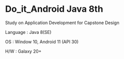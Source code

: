 # Do_it_Android Java 8th

Study on Application Development for Capstone Design 

Language : Java 8(SE)

OS : Window 10, Android 11 (API 30) 

H/W : Galaxy 20+
